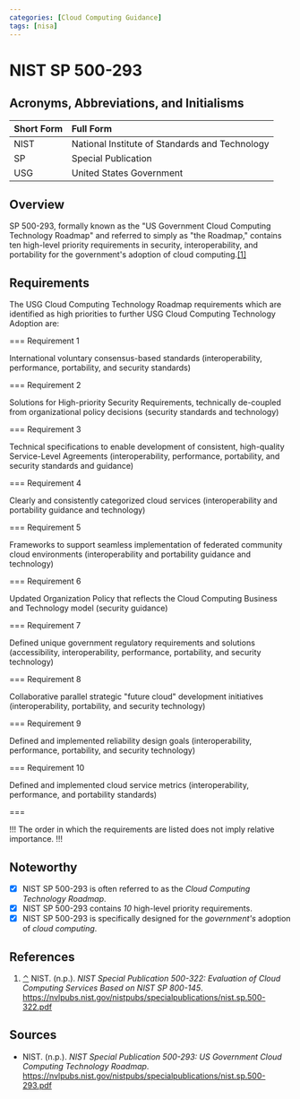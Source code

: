 ```yaml
---
categories: [Cloud Computing Guidance]
tags: [nisa]
---
```


# NIST SP 500-293

## Acronyms, Abbreviations, and Initialisms

Short Form | Full Form
:--- | :---
NIST | National Institute of Standards and Technology
SP | Special Publication
USG | United States Government

## Overview

<span id="rev1"></span>SP 500-293, formally known as the "US Government Cloud Computing Technology Roadmap" and referred to simply as "the Roadmap," contains ten high-level priority requirements in security, interoperability, and portability for the government's adoption of cloud computing.[[1]](#ref1)

## Requirements

The USG Cloud Computing Technology Roadmap requirements which are identified as high priorities to further USG Cloud Computing Technology Adoption are:

=== Requirement 1

International voluntary consensus-based standards (interoperability, performance, portability, and security standards)

=== Requirement 2

Solutions for High-priority Security Requirements, technically de-coupled from organizational policy decisions (security standards and technology)

=== Requirement 3

Technical specifications to enable development of consistent, high-quality Service-Level Agreements (interoperability, performance, portability, and security standards and guidance)

=== Requirement 4

Clearly and consistently categorized cloud services (interoperability and portability guidance and technology)

=== Requirement 5

Frameworks to support seamless implementation of federated community cloud environments (interoperability and portability guidance and technology)

=== Requirement 6

Updated Organization Policy that reflects the Cloud Computing Business and Technology model (security guidance)

=== Requirement 7

Defined unique government regulatory requirements and solutions (accessibility, interoperability, performance, portability, and security technology)

=== Requirement 8

Collaborative parallel strategic "future cloud" development initiatives (interoperability, portability, and security technology)

=== Requirement 9

Defined and implemented reliability design goals (interoperability, performance, portability, and security technology)

=== Requirement 10

Defined and implemented cloud service metrics (interoperability, performance, and portability standards)

===

!!!
The order in which the requirements are listed does not imply relative importance.
!!!

## Noteworthy

- [x] NIST SP 500-293 is often referred to as the *Cloud Computing Technology Roadmap*.
- [x] NIST SP 500-293 contains *10* high-level priority requirements.
- [x] NIST SP 500-293 is specifically designed for the *government's* adoption of *cloud computing*.

## References

1. <span id="ref1"></span>[⌃](#rev1) NIST. (n.p.). *NIST Special Publication 500-322: Evaluation of Cloud Computing 
Services Based on NIST SP 800-145*. https://nvlpubs.nist.gov/nistpubs/specialpublications/nist.sp.500-322.pdf

## Sources

- NIST. (n.p.). *NIST Special Publication 500-293: US Government Cloud Computing 
Technology Roadmap*. https://nvlpubs.nist.gov/nistpubs/specialpublications/nist.sp.500-293.pdf